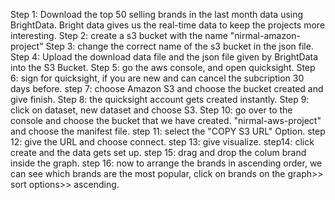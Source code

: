 Step 1: Download the top 50 selling brands in the last month data using BrightData. Bright data gives us the real-time data to keep the projects more interesting.
Step 2: create a s3 bucket with the name "nirmal-amazon-project"
Step 3: change the correct name of the s3 bucket in the json file.
Step 4: Upload the download data file and the json file given by BrightData into the S3 Bucket.
Step 5: go the aws console, and open quicksight.
Step 6: sign for quicksight, if you are new and can cancel the subcription 30 days before.
step 7: choose Amazon S3 and choose the bucket created and give finish.
Step 8: the quicksight account gets created instantly.
Step 9: click on dataset, new dataset and choose S3. 
Step 10: go over to the console and choose the bucket that we have created. "nirmal-aws-project" and choose the manifest file.
step 11: select the "COPY S3 URL" Option.
step 12: give the URL and choose connect.
step 13: give visualize.
step14: click create and the data gets set up.
step 15: drag and drop the colum brand inside the graph.
step 16: now to arrange the brands in ascending order, we can see which brands are the most popular, click on brands on the graph>> sort options>> ascending.





